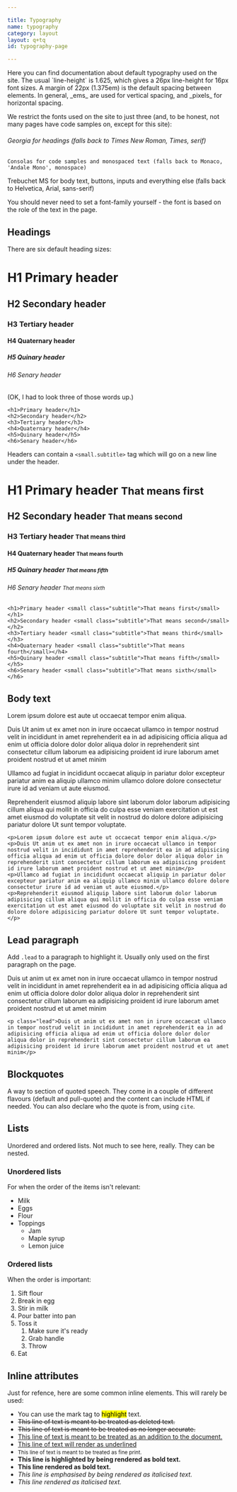 ```yaml
---

title: Typography
name: typography
category: layout
layout: q+tq
id: typography-page

---
```


<p class="lead">Here you can find documentation about default typography used on the site. The usual `line-height` is 1.625, which gives a 26px line-height for 16px font sizes. A margin of 22px (1.375em) is the default spacing between elements. In general, _ems_ are used for vertical spacing, and _pixels_ for horizontal spacing.</p>

We restrict the fonts used on the site to just three (and, to be honest, not many pages have code samples on, except for this site):

###### Georgia for headings (falls back to Times New Roman, Times, serif)

`Consolas for code samples and monospaced text (falls back to Monaco, 'Andale Mono', monospace)`

Trebuchet MS for body text, buttons, inputs and everything else (falls back to Helvetica, Arial, sans-serif)

You should never need to set a font-family yourself - the font is based on the role of the text in the page.

## Headings

There are six default heading sizes:

# H1 Primary header

## H2 Secondary header

### H3 Tertiary header

#### H4 Quaternary header

##### H5 Quinary header

###### H6 Senary header

(OK, I had to look three of those words up.)

```markup
<h1>Primary header</h1>
<h2>Secondary header</h2>
<h3>Tertiary header</h3>
<h4>Quaternary header</h4>
<h5>Quinary header</h5>
<h6>Senary header</h6>
```

Headers can contain a `<small.subtitle>` tag which will go on a new line under the header.

# H1 Primary header <small class="subtitle">That means first</small>

## H2 Secondary header <small class="subtitle">That means second</small>

### H3 Tertiary header <small class="subtitle">That means third</small>

#### H4 Quaternary header <small class="subtitle">That means fourth</small>

##### H5 Quinary header <small class="subtitle">That means fifth</small>

###### H6 Senary header <small class="subtitle">That means sixth</small>

```markup
<h1>Primary header <small class="subtitle">That means first</small></h1>
<h2>Secondary header <small class="subtitle">That means second</small></h2>
<h3>Tertiary header <small class="subtitle">That means third</small></h3>
<h4>Quaternary header <small class="subtitle">That means fourth</small></h4>
<h5>Quinary header <small class="subtitle">That means fifth</small></h5>
<h6>Senary header <small class="subtitle">That means sixth</small></h6>
```

## Body text

Lorem ipsum dolore est aute ut occaecat tempor enim aliqua.

Duis Ut anim ut ex amet non in irure occaecat ullamco in tempor nostrud velit in incididunt in amet reprehenderit ea in ad adipisicing officia aliqua ad enim ut officia dolore dolor dolor aliqua dolor in reprehenderit sint consectetur cillum laborum ea adipisicing proident id irure laborum amet proident nostrud et ut amet minim

Ullamco ad fugiat in incididunt occaecat aliquip in pariatur dolor excepteur pariatur anim ea aliquip ullamco minim ullamco dolore dolore consectetur irure id ad veniam ut aute eiusmod.

Reprehenderit eiusmod aliquip labore sint laborum dolor laborum adipisicing cillum aliqua qui mollit in officia do culpa esse veniam exercitation ut est amet eiusmod do voluptate sit velit in nostrud do dolore dolore adipisicing pariatur dolore Ut sunt tempor voluptate.

```markup
<p>Lorem ipsum dolore est aute ut occaecat tempor enim aliqua.</p>
<p>Duis Ut anim ut ex amet non in irure occaecat ullamco in tempor nostrud velit in incididunt in amet reprehenderit ea in ad adipisicing officia aliqua ad enim ut officia dolore dolor dolor aliqua dolor in reprehenderit sint consectetur cillum laborum ea adipisicing proident id irure laborum amet proident nostrud et ut amet minim</p>
<p>Ullamco ad fugiat in incididunt occaecat aliquip in pariatur dolor excepteur pariatur anim ea aliquip ullamco minim ullamco dolore dolore consectetur irure id ad veniam ut aute eiusmod.</p>
<p>Reprehenderit eiusmod aliquip labore sint laborum dolor laborum adipisicing cillum aliqua qui mollit in officia do culpa esse veniam exercitation ut est amet eiusmod do voluptate sit velit in nostrud do dolore dolore adipisicing pariatur dolore Ut sunt tempor voluptate.</p>
```

## Lead paragraph

Add `.lead` to a paragraph to highlight it. Usually only used on the first paragraph on the page.

<p class="lead">Duis ut anim ut ex amet non in irure occaecat ullamco in tempor nostrud velit in incididunt in amet reprehenderit ea in ad adipisicing officia aliqua ad enim ut officia dolore dolor dolor aliqua dolor in reprehenderit sint consectetur cillum laborum ea adipisicing proident id irure laborum amet proident nostrud et ut amet minim</p>

```markup
<p class="lead">Duis ut anim ut ex amet non in irure occaecat ullamco in tempor nostrud velit in incididunt in amet reprehenderit ea in ad adipisicing officia aliqua ad enim ut officia dolore dolor dolor aliqua dolor in reprehenderit sint consectetur cillum laborum ea adipisicing proident id irure laborum amet proident nostrud et ut amet minim</p>
```

## Blockquotes

A way to section of quoted speech. They come in a couple of different flavours (default and pull-quote) and the content can include HTML if needed. You can also declare who the quote is from, using `cite`.

<script>
component("blockquote", { "content": "Common sense is not so common."})
+component("blockquote", { "type": "pull-quote", "content": "<p>Time is nature's way of keeping everything from happening at once.</p>"})
+component("blockquote", { "content": "Common sense is not so common.", "cite": "Voltaire"})
+component("blockquote", { "type": "pull-quote", "content": "<p>Time is nature's way of keeping everything from happening at once.</p>", "cite": "Woody Allen"})
</script>

## Lists

Unordered and ordered lists. Not much to see here, really. They can be nested.

### Unordered lists

For when the order of the items isn't relevant:

* Milk
* Eggs
* Flour
* Toppings
	* Jam
	* Maple syrup
	* Lemon juice

### Ordered lists

When the order is important:

1. Sift flour
1. Break in egg
1. Stir in milk
1. Pour batter into pan
1. Toss it
	1. Make sure it's ready
	1. Grab handle
	1. Throw
1. Eat

## Inline attributes

Just for refence, here are some common inline elements. This will rarely be used:

* You can use the mark tag to <mark>highlight</mark> text.
* <del>This line of text is meant to be treated as deleted text.</del>
* <s>This line of text is meant to be treated as no longer accurate.</s>
* <ins>This line of text is meant to be treated as an addition to the document.</ins>
* <u>This line of text will render as underlined</u>
* <small>This line of text is meant to be treated as fine print.</small>
* <strong>This line is highlighted by being rendered as bold text.</strong>
* <b>This line rendered as bold text.</b>
* <em>This line is emphasised by being rendered as italicised text.</em>
* <i>This line rendered as italicised text.</i>


